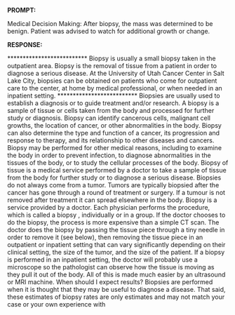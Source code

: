 **PROMPT:**

Medical Decision Making: After biopsy, the mass was determined to be benign. Patient was advised to watch for additional growth or change. 

**RESPONSE:**

 ************************** Biopsy is usually a small biopsy taken in the outpatient area. Biopsy is the removal of tissue from a patient in order to diagnose a serious disease. At the University of Utah Cancer Center in Salt Lake City, biopsies can be obtained on patients who come for outpatient care to the center, at home by medical professional, or when needed in an inpatient setting. ************************** Biopsies are usually used to establish a diagnosis or to guide treatment and/or research. A biopsy is a sample of tissue or cells taken from the body and processed for further study or diagnosis. Biopsy can identify cancerous cells, malignant cell growths, the location of cancer, or other abnormalities in the body. Biopsy can also determine the type and function of a cancer, its progression and response to therapy, and its relationship to other diseases and cancers. Biopsy may be performed for other medical reasons, including to examine the body in order to prevent infection, to diagnose abnormalities in the tissues of the body, or to study the cellular processes of the body. Biopsy of tissue is a medical service performed by a doctor to take a sample of tissue from the body for further study or to diagnose a serious disease. Biopsies do not always come from a tumor. Tumors are typically biopsied after the cancer has gone through a round of treatment or surgery. If a tumour is not removed after treatment it can spread elsewhere in the body. Biopsy is a service provided by a doctor. Each physician performs the procedure, which is called a biopsy , individually or in a group. If the doctor chooses to do the biopsy, the process is more expensive than a simple CT scan. The doctor does the biopsy by passing the tissue piece through a tiny needle in order to remove it (see below), then removing the tissue piece in an outpatient or inpatient setting that can vary significantly depending on their clinical setting, the size of the tumor, and the size of the patient. If a biopsy is performed in an inpatient setting, the doctor will probably use a microscope so the pathologist can observe how the tissue is moving as they pull it out of the body. All of this is made much easier by an ultrasound or MRI machine.  When should I expect results? Biopsies are performed when it is thought that they may be useful to diagnose a disease. That said, these estimates of biopsy rates are only estimates and may not match your case or your own experience with